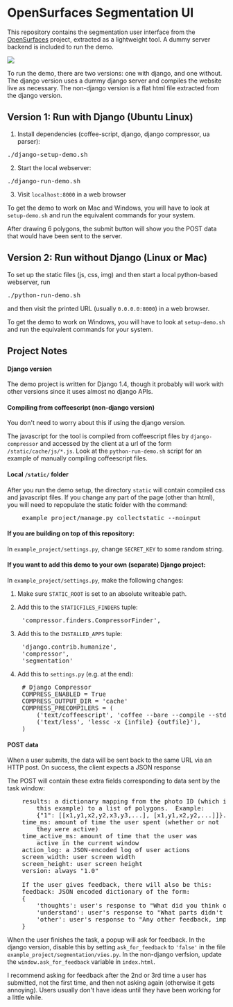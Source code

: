 # OpenSurfaces Segmentation UI
This repository contains the segmentation user interface from the
[OpenSurfaces](http://opensurfaces.cs.cornell.edu) project, extracted as a
lightweight tool.  A dummy server backend is included to run the demo.

![](https://github.com/seanbell/opensurfaces-segmentation-ui/blob/master/screenshot.png?raw=true)

To run the demo, there are two versions: one with django, and one without.  The
django version uses a dummy django server and compiles the website live as
necessary.  The non-django version is a flat html file extracted from the
django version.

## Version 1: Run with Django (Ubuntu Linux)

1. Install dependencies (coffee-script, django, django compressor, ua parser):
<pre>
./django-setup-demo.sh
</pre>

2. Start the local webserver:
<pre>
./django-run-demo.sh
</pre>

3. Visit `localhost:8000` in a web browser

To get the demo to work on Mac and Windows, you will have to look at
`setup-demo.sh` and run the equivalent commands for your system.

After drawing 6 polygons, the submit button will show you the POST data
that would have been sent to the server.

## Version 2: Run without Django (Linux or Mac)

To set up the static files (js, css, img) and then start a local python-based
webserver, run
<pre>
./python-run-demo.sh
</pre>
and then visit the printed URL (usually `0.0.0.0:8000`) in a web browser.

To get the demo to work on Windows, you will have to look at `setup-demo.sh`
and run the equivalent commands for your system.

## Project Notes

#### Django version
The demo project is written for Django 1.4, though it probably will work with
other versions since it uses almost no django APIs.

#### Compiling from coffeescript (non-django version)
You don't need to worry about this if using the django version.

The javascript for the tool is compiled from coffeescript files by
`django-compressor` and accessed by the client at a url of the form
`/static/cache/js/*.js`.  Look at the `python-run-demo.sh` script for an
example of manually compiling coffeescript files.

#### Local `/static/` folder
After you run the demo setup, the directory `static` will contain compiled css
and javascript files.  If you change any part of the page (other than html),
you will need to repopulate the static folder with the command:
<pre>
    example_project/manage.py collectstatic --noinput
</pre>

#### If you are building on top of this repository:
In `example_project/settings.py`, change `SECRET_KEY` to some
random string.

#### If you want to add this demo to your own (separate) Django project:
In `example_project/settings.py`, make the following changes:

1. Make sure `STATIC_ROOT` is set to an absolute writeable path.

2. Add this to the `STATICFILES_FINDERS` tuple:
<pre>
	'compressor.finders.CompressorFinder',
</pre>

3. Add this to the `INSTALLED_APPS` tuple:
<pre>
	'django.contrib.humanize',
	'compressor',
	'segmentation'
</pre>

4. Add this to `settings.py` (e.g. at the end):
<pre>
	# Django Compressor
	COMPRESS_ENABLED = True
	COMPRESS_OUTPUT_DIR = 'cache'
	COMPRESS_PRECOMPILERS = (
		('text/coffeescript', 'coffee --bare --compile --stdio'),
		('text/less', 'lessc -x {infile} {outfile}'),
	)
</pre>

#### POST data

When a user submits, the data will be sent back to the same URL via an HTTP post.
On success, the client expects a JSON response

The POST will contain these extra fields corresponding to data sent by the task
window:
<pre>
	results: a dictionary mapping from the photo ID (which is just "1" in
		this example) to a list of polygons.  Example:
		{"1": [[x1,y1,x2,y2,x3,y3,...], [x1,y1,x2,y2,...]]}.
	time_ms: amount of time the user spent (whether or not
		they were active)
	time_active_ms: amount of time that the user was
		active in the current window
	action_log: a JSON-encoded log of user actions
	screen_width: user screen width
	screen_height: user screen height
	version: always "1.0"

	If the user gives feedback, there will also be this:
	feedback: JSON encoded dictionary of the form:
	{
		'thoughts': user's response to "What did you think of this task?",
		'understand': user's response to "What parts didn't you understand?",
		'other': user's response to "Any other feedback, improvements, or suggestions?"
	}
</pre>

When the user finishes the task, a popup will ask for feedback.  In the django
version, disable this by setting `ask_for_feedback` to `'false'` in the file
`example_project/segmentation/vies.py`.  In the non-django verfsion, update the
`window.ask_for_feedback` variable in `index.html`.

I recommend asking for feedback after the 2nd or 3rd time a user has submitted,
not the first time, and then not asking again (otherwise it gets annoying).
Users usually don't have ideas until they have been working for a little while.

